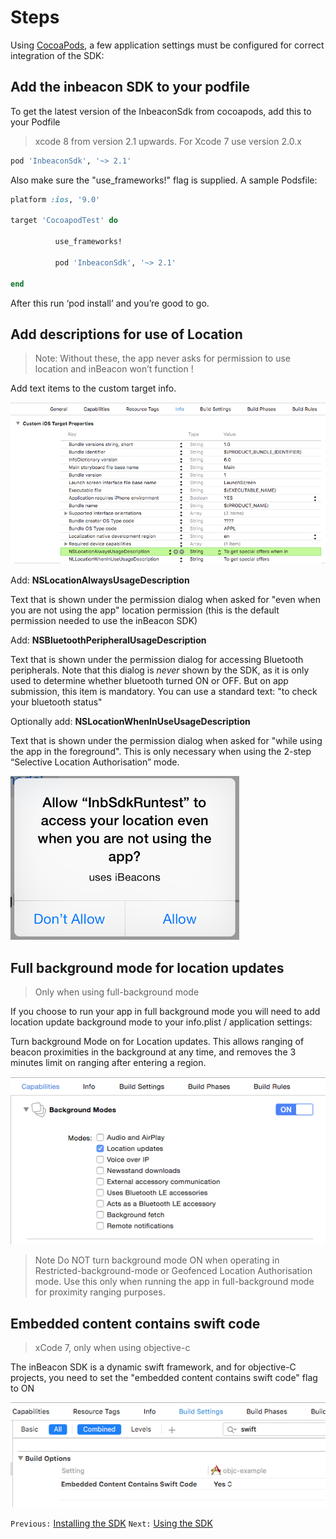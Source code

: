 # Steps
Using [CocoaPods](https://cocoapods.org/pods/InbeaconSdk), a few application settings must be configured for correct integration of the SDK:

## Add the inbeacon SDK to your podfile
  To get the latest version of the InbeaconSdk from cocoapods, add this to your Podfile 
  > xcode 8 from version 2.1 upwards. For Xcode 7 use version 2.0.x

  ```ruby
  pod 'InbeaconSdk', '~> 2.1'
  ```
  Also make sure the "use_frameworks!" flag is supplied. A sample Podsfile:

  ```ruby
  platform :ios, '9.0'

  target 'CocoapodTest' do

         	use_frameworks!

         	pod 'InbeaconSdk', '~> 2.1'

  end
  ```
  After this run ‘pod install’ and you’re good to go.
  

## Add descriptions for use of Location



  >Note:
  >Without these, the app never asks for permission to use location and inBeacon won’t function !
  
  Add text items to the custom target info.
  
  ![image alt text](image_5.png)

  Add: **NSLocationAlwaysUsageDescription**   

  Text that is shown under the permission dialog when asked for "even when you are not using the app" location permission (this is the default permission needed to use the inBeacon SDK)

  Add: **NSBluetoothPeripheralUsageDescription**
  
  Text that is shown under the permission dialog for accessing Bluetooth peripherals. Note that this dialog is *never* shown by the SDK, as it is only used to determine whether bluetooth turned ON or OFF. But on app submission, this item is mandatory. You can use a standard text: "to check your bluetooth status"
  
  Optionally add: **NSLocationWhenInUseUsageDescription**  

  Text that is shown under the permission dialog when asked for "while using the app in the foreground". This is only necessary when using the 2-step “Selective Location Authorisation” mode.

  ![image alt text](image_6.png)

## Full background mode for location updates 
  > Only when using full-background mode

  If you choose to run your app in full background mode you will need to add location update background mode to your info.plist / application settings:

  Turn background Mode on for Location updates. This allows ranging of beacon proximities in the background at any time, and removes the 3 minutes limit on ranging after entering a region.

  ![image alt text](image_7.png)

  >Note
  >Do NOT turn background mode ON when operating in Restricted-background-mode or Geofenced Location Authorisation mode.  Use this only when running the app in full-background mode for proximity ranging purposes.

## Embedded content contains swift code 
  > xCode 7, only when using objective-c 

  The inBeacon SDK is a dynamic swift framework, and for objective-C projects, you need to set the "embedded content contains swift code" flag to ON

  ![image alt text](image_8.png)


`Previous:` [Installing the SDK](installing-the-sdk.md)   `Next:` [Using the SDK](using-the-sdk.md)